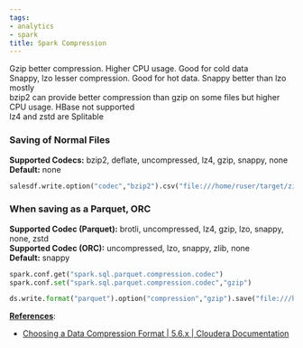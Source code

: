 ```yaml
---
tags:
- analytics
- spark
title: Spark Compression
---
```


Gzip better compression. Higher CPU usage. Good for cold data  
Snappy, lzo lesser compression. Good for hot data. Snappy better than lzo mostly  
bzip2 can provide better compression than gzip on some files but higher CPU usage.  HBase not supported  
lz4 and zstd are Splitable

### Saving of Normal Files

**Supported Codecs:** bzip2, deflate, uncompressed, lz4, gzip, snappy, none  
**Default:** none

````python
salesdf.write.option("codec","bzip2").csv("file:///home/ruser/target/zipfile")
````

### When saving as a Parquet, ORC

**Supported Codec (Parquet):** brotli, uncompressed, lz4, gzip, lzo, snappy, none, zstd  
**Supported Codec (ORC):** uncompressed, lzo, snappy, zlib, none  
**Default:** snappy

````python
spark.conf.get("spark.sql.parquet.compression.codec")
spark.conf.set("spark.sql.parquet.compression.codec","gzip")

ds.write.format("parquet").option("compression","gzip").save("file:///home/ak/data/dsgzip")
````

**<u>References</u>**:

* [Choosing a Data Compression Format | 5.6.x | Cloudera Documentation](https://docs.cloudera.com/documentation/enterprise/5-6-x/topics/admin_data_compression_performance.html)